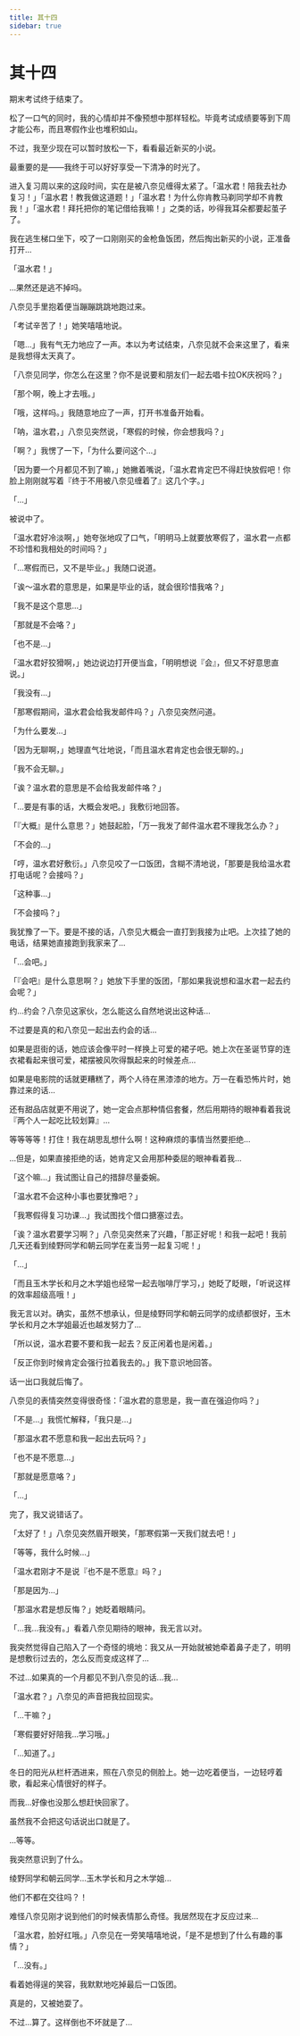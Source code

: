```yaml
---
title: 其十四
sidebar: true
---
```


# 其十四

<ClientOnly>
<title-pv/>
</ClientOnly>

期末考试终于结束了。

松了一口气的同时，我的心情却并不像预想中那样轻松。毕竟考试成绩要等到下周才能公布，而且寒假作业也堆积如山。

不过，我至少现在可以暂时放松一下，看看最近新买的小说。

最重要的是——我终于可以好好享受一下清净的时光了。

进入复习周以来的这段时间，实在是被八奈见缠得太紧了。「温水君！陪我去社办复习！」「温水君！教我做这道题！」「温水君！为什么你肯教马剃同学却不肯教我！」「温水君！拜托把你的笔记借给我嘛！」之类的话，吵得我耳朵都要起茧子了。

我在逃生梯口坐下，咬了一口刚刚买的金枪鱼饭团，然后掏出新买的小说，正准备打开...

「温水君！」

...果然还是逃不掉吗。

八奈见手里抱着便当蹦蹦跳跳地跑过来。

「考试辛苦了！」她笑嘻嘻地说。

「嗯...」我有气无力地应了一声。本以为考试结束，八奈见就不会来这里了，看来是我想得太天真了。

「八奈见同学，你怎么在这里？你不是说要和朋友们一起去唱卡拉OK庆祝吗？」

「那个啊，晚上才去哦。」

「哦，这样吗。」我随意地应了一声，打开书准备开始看。

「呐，温水君，」八奈见突然说，「寒假的时候，你会想我吗？」

「啊？」我愣了一下，「为什么要问这个...」

「因为要一个月都见不到了嘛，」她撇着嘴说，「温水君肯定巴不得赶快放假吧！你脸上刚刚就写着『终于不用被八奈见缠着了』这几个字。」

「...」

被说中了。

「温水君好冷淡啊，」她夸张地叹了口气，「明明马上就要放寒假了，温水君一点都不珍惜和我相处的时间吗？」

「...寒假而已，又不是毕业。」我随口说道。

「诶～温水君的意思是，如果是毕业的话，就会很珍惜我咯？」

「我不是这个意思...」

「那就是不会咯？」

「也不是...」

「温水君好狡猾啊，」她边说边打开便当盒，「明明想说『会』，但又不好意思直说。」

「我没有...」

「那寒假期间，温水君会给我发邮件吗？」八奈见突然问道。

「为什么要发...」

「因为无聊啊，」她理直气壮地说，「而且温水君肯定也会很无聊的。」

「我不会无聊。」

「诶？温水君的意思是不会给我发邮件咯？」

「...要是有事的话，大概会发吧。」我敷衍地回答。

「『大概』是什么意思？」她鼓起脸，「万一我发了邮件温水君不理我怎么办？」

「不会的...」

「哼，温水君好敷衍。」八奈见咬了一口饭团，含糊不清地说，「那要是我给温水君打电话呢？会接吗？」

「这种事...」

「不会接吗？」

我犹豫了一下。要是不接的话，八奈见大概会一直打到我接为止吧。上次挂了她的电话，结果她直接跑到我家来了...

「...会吧。」

「『会吧』是什么意思啊？」她放下手里的饭团，「那如果我说想和温水君一起去约会呢？」

约...约会？八奈见这家伙，怎么能这么自然地说出这种话...

不过要是真的和八奈见一起出去约会的话...

如果是逛街的话，她应该会像平时一样换上可爱的裙子吧。她上次在圣诞节穿的连衣裙看起来很可爱，裙摆被风吹得飘起来的时候差点...

如果是电影院的话就更糟糕了，两个人待在黑漆漆的地方。万一在看恐怖片时，她靠过来的话...

还有甜品店就更不用说了，她一定会点那种情侣套餐，然后用期待的眼神看着我说『两个人一起吃比较划算』...

等等等等！打住！我在胡思乱想什么啊！这种麻烦的事情当然要拒绝...

...但是，如果直接拒绝的话，她肯定又会用那种委屈的眼神看着我...

「这个嘛...」我试图让自己的措辞尽量委婉。

「温水君不会这种小事也要犹豫吧？」

「我寒假得复习功课...」我试图找个借口搪塞过去。

「诶？温水君要学习啊？」八奈见突然来了兴趣，「那正好呢！和我一起吧！我前几天还看到绫野同学和朝云同学在麦当劳一起复习呢！」

「...」

「而且玉木学长和月之木学姐也经常一起去咖啡厅学习，」她眨了眨眼，「听说这样的效率超级高哦！」

我无言以对。确实，虽然不想承认，但是绫野同学和朝云同学的成绩都很好，玉木学长和月之木学姐最近也越发努力了...

「所以说，温水君要不要和我一起去？反正闲着也是闲着。」

「反正你到时候肯定会强行拉着我去的。」我下意识地回答。

话一出口我就后悔了。

八奈见的表情突然变得很奇怪：「温水君的意思是，我一直在强迫你吗？」

「不是...」我慌忙解释，「我只是...」

「那温水君不愿意和我一起出去玩吗？」

「也不是不愿意...」

「那就是愿意咯？」

「...」

完了，我又说错话了。

「太好了！」八奈见突然眉开眼笑，「那寒假第一天我们就去吧！」

「等等，我什么时候...」

「温水君刚才不是说『也不是不愿意』吗？」

「那是因为...」

「那温水君是想反悔？」她眨着眼睛问。

「...我...我没有。」看着八奈见期待的眼神，我无言以对。

我突然觉得自己陷入了一个奇怪的境地：我又从一开始就被她牵着鼻子走了，明明是想敷衍过去的，怎么反而变成这样了...

不过...如果真的一个月都见不到八奈见的话...我...

「温水君？」八奈见的声音把我拉回现实。

「...干嘛？」

「寒假要好好陪我...学习哦。」

「...知道了。」

冬日的阳光从栏杆洒进来，照在八奈见的侧脸上。她一边吃着便当，一边轻哼着歌，看起来心情很好的样子。

而我...好像也没那么想赶快回家了。

虽然我不会把这句话说出口就是了。

...等等。

我突然意识到了什么。

绫野同学和朝云同学...玉木学长和月之木学姐...

他们不都在交往吗？！

难怪八奈见刚才说到他们的时候表情那么奇怪。我居然现在才反应过来...

「温水君，脸好红哦。」八奈见在一旁笑嘻嘻地说，「是不是想到了什么有趣的事情？」

「...没有。」

看着她得逞的笑容，我默默地吃掉最后一口饭团。

真是的，又被她耍了。

不过...算了。这样倒也不坏就是了...

<ClientOnly>
  <leave/>
</ClientOnly/>